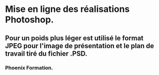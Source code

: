 # Mise en ligne des réalisations Photoshop.

## Pour un poids plus léger est utilisé le format JPEG pour l'image de présentation et le plan de travail tiré du fichier .PSD.

### Phoenix Formation.
